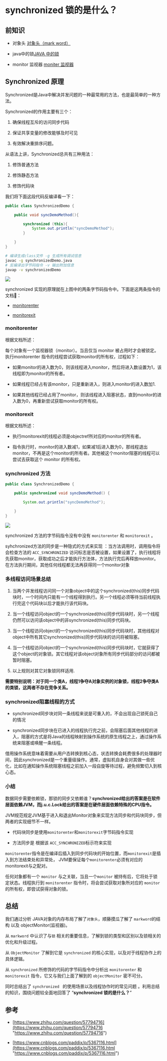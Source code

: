 # synchronized 锁的是什么？

## 前知识&#x20;

*   对象头 [对象头（mark word）](../../JAVA%20技术栈/JVM/对象头（mark%20word）/对象头（mark%20word）.md "对象头（mark word）")

*   java中的锁[JAVA 中的锁](../../JAVA%20技术栈/JVM/JAVA%20中的锁/JAVA%20中的锁.md "JAVA 中的锁")

*   monitor 监视器 [moniter 监视器](../../JAVA%20技术栈/JVM/moniter%20监视器/moniter%20监视器.md "moniter 监视器")&#x20;

## Synchronized 原理

Synchronized是Java中解决并发问题的一种最常用的方法，也是最简单的一种方法。

Synchronized的作用主要有三个：

1.  确保线程互斥的访问同步代码

2.  保证共享变量的修改能够及时可见

3.  有效解决重排序问题。

从语法上讲，Synchronized总共有三种用法：

1.  修饰普通方法

2.  修饰静态方法

3.  修饰代码块

我们将下面这段代码反编译看一下：

```java
public class SynchronizedDemo {

    public void syncDemoMethod(){

        synchronized (this){
            System.out.println("syncDemoMethod");
        }

    }
}

```

```bash
# 编译生成class文件 -g 生成所有调试信息
javac -g synchronizedDemo.java
# 反编译出字节码指令 -v 输出附加信息
javap -v synchronizedDemo
```

![](image/image_gjoNa9xJPk.png)

synchronized 实现的原理就在上图中的两条字节码指令中。下面是这两条指令的文档：

*   [monitorenter](https://docs.oracle.com/javase/specs/jvms/se16/html/jvms-6.html#jvms-6.5.monitorenter "monitorenter")

*   [monitorexit](https://docs.oracle.com/javase/specs/jvms/se16/html/jvms-6.html#jvms-6.5.monitorexit "monitorexit")

### monitorenter

根据文档所述：

每个对象有一个监视器锁（monitor）。当且仅当 monitor 被占用时才会被锁定。执行monitorenter 指令的线程尝试获取monitor的所有权，过程如下：

*   如果monitor的进入数为0，则该线程进入monitor，然后将进入数设置为1，该线程即为monitor的所有者。

*   如果线程已经占有该monitor，只是重新进入，则进入monitor的进入数加1.

*   如果其他线程已经占用了monitor，则该线程进入阻塞状态，直到monitor的进入数为0，再重新尝试获取monitor的所有权。

### monitorexit

根据文档所述：

*   执行monitorexit的线程必须是objectref所对应的monitor的所有者。

*   指令执行时，monitor的进入数减1，如果减1后进入数为0，那线程退出monitor，不再是这个monitor的所有者。其他被这个monitor阻塞的线程可以尝试去获取这个 monitor 的所有权。&#x20;

### synchronized 方法

```java
public class SynchronizedDemo {

    public synchronized void syncDemoMethod() {

        System.out.println("syncDemoMethod");

    }
}

```

![](image/image_PsAjDzGKFk.png)

synchronized 方法的字节码指令没有中没有 `monitorenter` 和 `monitorexit` 。

syhchronized方法的同步是一种隐式的方式来实现 ：当方法调用时，调用指令将会检查方法的 `ACC_SYNCHRONIZED` 访问标志是否被设置，如果设置了，执行线程将先获取monitor，获取成功之后才能执行方法体，方法执行完后再释放monitor。在方法执行期间，其他任何线程都无法再获得同一个monitor对象

### 多线程访问场景总结

1.  当两个并发线程访问同一个对象object中的这个synchronized(this)同步代码块时，一个时间内只能有一个线程得到执行。另一个线程必须等待当前线程执行完这个代码块以后才能执行该代码块。

2.  当一个线程访问object的一个synchronized(this)同步代码块时，另一个线程仍然可以访问该object中的非synchronized(this)同步代码块。

3.  当一个线程访问object的一个synchronized(this)同步代码块时，其他线程对object中所有其它synchronized(this)同步代码块的访问将被阻塞。

4.  当一个线程访问object的一个synchronized(this)同步代码块时，它就获得了这个object的对象锁。其它线程对该object对象所有同步代码部分的访问都被暂时阻塞。

5.  以上规则对其它对象锁同样适用.

**需要特别说明：对于同一个类A，线程1争夺A对象实例的对象锁，线程2争夺类A的类锁，这两者不存在竞争关系。**

### synchronized阻塞线程的方式

*   synchronized同步块对同一条线程来说是可重入的，不会出现自己锁死自己的情况

*   synchronized同步块在已进入的线程执行完之前，会阻塞后面其他线程的进入，阻塞的方式是将Java的线程映射到操作系统的原生线程之上，通过操作系统来阻塞或唤醒一条线程。

借用操作系统意味着需要从用户态转换到核心态，状态转换会耗费很多的处理器时间，因此synchronized是一个重量级操作。通常，虚拟机自身会对其做一些优化，比如在通知操作系统阻塞线程之前加入一段自旋等待过程，避免频繁切入到核心态。

### 小结

数据同步需要依赖锁，那锁的同步又依赖谁？**synchronized给出的答案是在软件层面依赖JVM，而j.u.c.Lock给出的答案是在硬件层面依赖特殊的CPU指令。**

JVM规范规定JVM基于进入和退出Monitor对象来实现方法同步和代码块同步，但两者的实现细节不一样。

*   代码块同步是使用`monitorenter`和`monitorexit`字节码指令实现

*   方法同步是 根据该 `ACC_SYNCHRONIZED`标示符来实现

`monitorenter`指令是在编译后插入到同步代码块的开始位置，而`monitorexit`是插入到方法结束处和异常处， JVM要保证每个`monitorenter`必须有对应的monitorexit与之配对。

任何对象都有一个 `monitor` 与之关联，当且一个`monitor` 被持有后，它将处于锁定状态。线程执行到 `monitorenter` 指令时，将会尝试获取对象所对应的 `monitor` 的所有权，即尝试获得对象的锁。

## 总结

我们通过分析 JAVA对象的内存布局了解了`对象头`，顺藤摸瓜了解了 `markword`的结构 以及 objectMonitor(监视器)。

从 `markword` 中认识了与`锁` 相关的重要信息，了解到锁的类型和区别以及锁相关的优化和升级过程。

从 `ObjectMonitor` 了解到它是  `synchronized`  的核心实现，以及对于线程协作上的具体逻辑。

从 `synchronized` 所修饰的代码的字节码指令中分析出 `monitorenter` 和 `monitorexit`  指令，它又与我们上面了解到的 `objectMonitor` 密不可分。

同时总结出了 `synchronized ` 的使用场景以及线程协作时的常见问题  。利用总结的知识，围绕问题较全面地回答了 “**synchronized 锁的是什么？**”

## 参考

*   [https://www.zhihu.com/question/57794716](https://www.zhihu.com/question/57794716 "https://www.zhihu.com/question/57794716")

*   [https://www.cnblogs.com/paddix/p/5367116.html](https://www.cnblogs.com/paddix/p/5367116.html "https://www.cnblogs.com/paddix/p/5367116.html")
